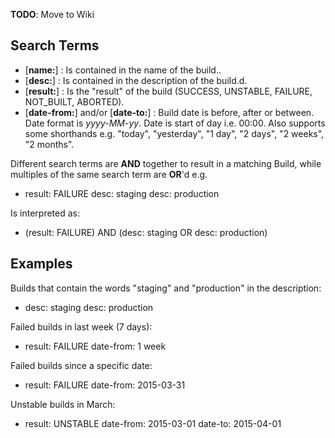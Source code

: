 __TODO__: Move to Wiki

## Search Terms

* [__name:__] : Is contained in the name of the build..
* [__desc:__] : Is contained in the description of the build.d.
* [__result:__] : Is the "result" of the build (SUCCESS, UNSTABLE, FAILURE, NOT_BUILT, ABORTED).
* [__date-from:__] and/or [__date-to:__] : Build date is before, after or between. Date format is *yyyy-MM-yy*. Date is start of day i.e. 00:00. Also supports some shorthands e.g. "today", "yesterday", "1 day", "2 days", "2 weeks", "2 months".

Different search terms are __AND__ together to result in a matching Build, while multiples of the same search term are __OR__'d e.g.

* result: FAILURE desc: staging desc: production

Is interpreted as:

* (result: FAILURE) AND (desc: staging OR desc: production)

## Examples

Builds that contain the words "staging" and "production" in the description:

* desc: staging desc: production

Failed builds in last week (7 days):

* result: FAILURE date-from: 1 week

Failed builds since a specific date:

* result: FAILURE date-from: 2015-03-31

Unstable builds in March:

* result: UNSTABLE date-from: 2015-03-01 date-to: 2015-04-01

